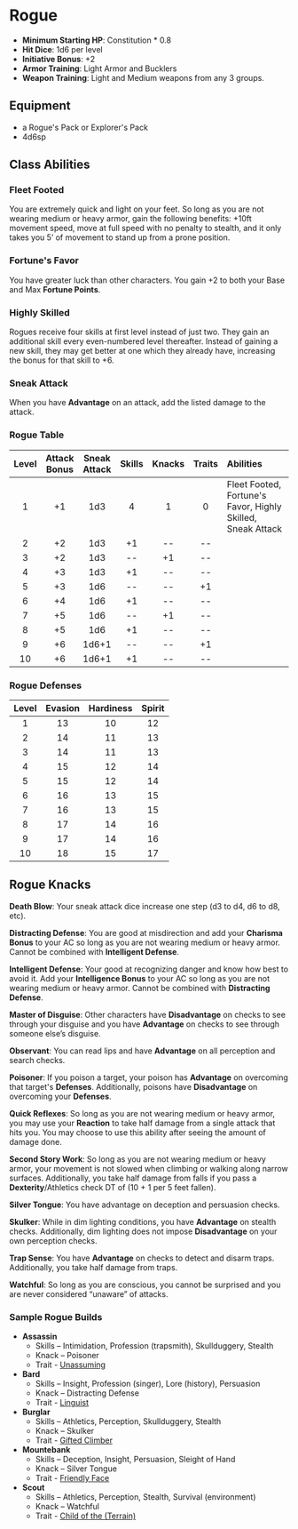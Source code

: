 # Rogue

- **Minimum Starting HP**: Constitution * 0.8
- **Hit Dice**: 1d6 per level
- **Initiative Bonus**: +2
- **Armor Training**: Light Armor and Bucklers
- **Weapon Training**: Light and Medium weapons from any 3 groups.

## Equipment
- a Rogue's Pack or Explorer's Pack
- 4d6sp

## Class Abilities
### Fleet Footed
You are extremely quick and light on your feet.  So long as you are not wearing medium or heavy armor, gain the following benefits:  +10ft movement speed, move at full speed with no penalty to stealth, and it only takes you 5’ of movement to stand up from a prone position.

### Fortune's Favor
You have greater luck than other characters.  You gain +2 to both your Base and Max **Fortune Points**.

### Highly Skilled
Rogues receive four skills at first level instead of just two.  They gain an additional skill every even-numbered level thereafter.  Instead of gaining a new skill, they may get better at one which they already have, increasing the bonus for that skill to +6.

### Sneak Attack
When you have **Advantage** on an attack, add the listed damage to the attack.

### Rogue Table
| Level | Attack<br/>Bonus | Sneak<br/>Attack | Skills | Knacks | Traits | Abilities |
|:---:|:---:|:-----:|:---:|:---:|:---:|:---|
|  1  |  +1 | 1d3   |  4 |  1 |  0 | Fleet Footed, Fortune's Favor, Highly Skilled, Sneak Attack |
|  2  |  +2 | 1d3   | +1 | -- | -- |  |
|  3  |  +2 | 1d3   | -- | +1 | -- |  |
|  4  |  +3 | 1d3   | +1 | -- | -- |  |
|  5  |  +3 | 1d6   | -- | -- | +1 |  |
|  6  |  +4 | 1d6   | +1 | -- | -- |  |
|  7  |  +5 | 1d6   | -- | +1 | -- |  |
|  8  |  +5 | 1d6   | +1 | -- | -- |  |
|  9  |  +6 | 1d6+1 | -- | -- | +1 |  |
| 10  |  +6 | 1d6+1 | +1 | -- | -- |  |

### Rogue Defenses
| Level | Evasion | Hardiness | Spirit |
|:-----:|:-------:|:---------:|:------:|
|   1   |    13   |     10    |   12   |
|   2   |    14   |     11    |   13   |
|   3   |    14   |     11    |   13   |
|   4   |    15   |     12    |   14   |
|   5   |    15   |     12    |   14   |
|   6   |    16   |     13    |   15   |
|   7   |    16   |     13    |   15   |
|   8   |    17   |     14    |   16   |
|   9   |    17   |     14    |   16   |
|  10   |    18   |     15    |   17   |

## Rogue Knacks

**Death Blow**: Your sneak attack dice increase one step (d3 to d4, d6 to d8, etc).

**Distracting Defense**: You are good at misdirection and add your **Charisma Bonus** to your AC so long as you are not wearing medium or heavy armor.  Cannot be combined with **Intelligent Defense**.

**Intelligent Defense**: Your good at recognizing danger and know how best to avoid it. Add your **Intelligence Bonus** to your AC so long as you are not wearing medium or heavy armor.  Cannot be combined with **Distracting Defense**.

**Master of Disguise**: Other characters have **Disadvantage** on checks to see through your disguise and you have **Advantage** on checks to see through someone else’s disguise.

**Observant**: You can read lips and have **Advantage** on all perception and search checks.

**Poisoner**: If you poison a target, your poison has **Advantage** on overcoming that target's **Defenses**.  Additionally, poisons have **Disadvantage** on overcoming your **Defenses**.

**Quick Reflexes**: So long as you are not wearing medium or heavy armor, you may use your **Reaction** to take half damage from a single attack that hits you.  You may choose to use this ability after seeing the amount of damage done.

**Second Story Work**: So long as you are not wearing medium or heavy armor, your movement is not slowed when climbing or walking along narrow surfaces.  Additionally, you take half damage from falls if you pass a **Dexterity**/Athletics check DT of (10 + 1 per 5 feet fallen).

**Silver Tongue**: You have advantage on deception and persuasion checks.

**Skulker**: While in dim lighting conditions, you have **Advantage** on stealth checks.   Additionally, dim lighting does not impose **Disadvantage** on your own perception checks.

**Trap Sense**: You have **Advantage** on checks to detect and disarm traps.  Additionally, you take half damage from traps.

**Watchful**: So long as you are conscious, you cannot be surprised and you are never considered “unaware” of attacks.

### Sample Rogue Builds
- **Assassin** 
	- Skills – Intimidation, Profession (trapsmith), Skullduggery, Stealth
	- Knack – Poisoner
	- Trait - [Unassuming](Traits.md#unassuming)
- **Bard** 
	- Skills – Insight, Profession (singer), Lore (history), Persuasion
	- Knack – Distracting Defense
	- Trait - [Linguist](Traits.md#linguist)
- **Burglar** 
	- Skills – Athletics, Perception, Skullduggery, Stealth
	- Knack – Skulker
	- Trait - [Gifted Climber](Traits.md#gifted-climber)
- **Mountebank** 
	- Skills – Deception, Insight, Persuasion, Sleight of Hand
	- Knack – Silver Tongue
	- Trait - [Friendly Face](Traits.md#friendly-face)
- **Scout** 
	- Skills – Athletics, Perception, Stealth, Survival (environment)
	- Knack – Watchful
	- Trait - [Child of the (Terrain)](Traits.md#child-of-the-terrain)

